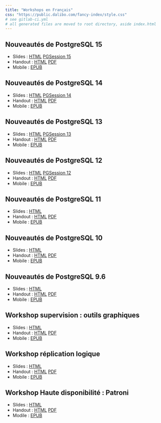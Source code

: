 ```yaml
---
title: "Workshops en Français"
css: "https://public.dalibo.com/fancy-index/style.css"
# see gitlab-ci.yml
# all generated files are moved to root directory, aside index.html
---
```


Nouveautés de PostgreSQL 15
--------------------------------------------------------------------------------

* Slides : [HTML](150-postgresql_15.slides.html) [PGSession 15](pgsession15.slides.html)
* Handout : [HTML](150-postgresql_15.handout.html) [PDF](150-postgresql_15.pdf) 
* Mobile : [EPUB](150-postgresql_15.epub)

Nouveautés de PostgreSQL 14
--------------------------------------------------------------------------------

* Slides : [HTML](140-postgresql_14.slides.html) [PGSession 14](pgsession14.slides.html)
* Handout : [HTML](140-postgresql_14.handout.html) [PDF](140-postgresql_14.pdf) 
* Mobile : [EPUB](140-postgresql_14.epub)

Nouveautés de PostgreSQL 13
--------------------------------------------------------------------------------

* Slides : [HTML](130-postgresql_13.slides.html) [PGSession 13](pgsession13.slides.html)
* Handout : [HTML](130-postgresql_13.handout.html) [PDF](130-postgresql_13.pdf)
* Mobile : [EPUB](130-postgresql_13.epub)

Nouveautés de PostgreSQL 12
--------------------------------------------------------------------------------

* Slides : [HTML](120-postgresql_12.slides.html) [PGSession 12](pgsession12.slides.html)
* Handout : [HTML](120-postgresql_12.handout.html) [PDF](120-postgresql_12.pdf)
* Mobile : [EPUB](120-postgresql_12.epub)

Nouveautés de PostgreSQL 11
--------------------------------------------------------------------------------

* Slides : [HTML](110-postgresql_11.slides.html)
* Handout : [HTML](110-postgresql_11.handout.html) [PDF](110-postgresql_11.pdf)
* Mobile : [EPUB](110-postgresql_11.epub)

Nouveautés de PostgreSQL 10
--------------------------------------------------------------------------------

* Slides : [HTML](100-postgresql_10.slides.html)
* Handout : [HTML](100-postgresql_10.handout.html) [PDF](100-postgresql_10.pdf)
* Mobile : [EPUB](100-postgresql_10.epub)
  
Nouveautés de PostgreSQL 9.6
--------------------------------------------------------------------------------

* Slides : [HTML](096-postgresql_9.6.slides.html)
* Handout : [HTML](096-postgresql_9.6.handout.html) [PDF](096-postgresql_9.6.pdf)
* Mobile : [EPUB](096-postgresql_9.6.epub)

Workshop supervision : outils graphiques
--------------------------------------------------------------------------------

* Slides : [HTML](supervision.slides.html)
* Handout : [HTML](supervision.handout.html) [PDF](supervision.pdf)
* Mobile : [EPUB](supervision.epub)

Workshop réplication logique
--------------------------------------------------------------------------------

* Slides : [HTML](replication-logique.slides.html)
* Handout : [HTML](replication-logique.handout.html) [PDF](replication-logique.pdf)
* Mobile : [EPUB](replication-logique.epub)

Workshop Haute disponibilité : Patroni
--------------------------------------------------------------------------------

* Slides : [HTML](patroni.slides.html)
* Handout : [HTML](patroni.handout.html) [PDF](patroni.pdf)
* Modile : [EPUB](patroni.epub)